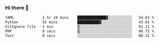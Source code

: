 ### Hi there 👋

<!--START_SECTION:waka-->

```txt
YAML             1 hr 10 mins    █████████████▓░░░░░░░░░░░   54.63 %
Python           55 mins         ██████████▓░░░░░░░░░░░░░░   43.01 %
GitIgnore file   1 min           ▒░░░░░░░░░░░░░░░░░░░░░░░░   01.11 %
PHP              0 secs          ▒░░░░░░░░░░░░░░░░░░░░░░░░   00.71 %
Text             0 secs          ░░░░░░░░░░░░░░░░░░░░░░░░░   00.31 %
```

<!--END_SECTION:waka-->

<!--
**Jonas-VanHaeken/Jonas-VanHaeken** is a ✨ _special_ ✨ repository because its `README.md` (this file) appears on your GitHub profile.

Here are some ideas to get you started:

- 🔭 I’m currently working on ...
- 🌱 I’m currently learning ...
- 👯 I’m looking to collaborate on ...
- 🤔 I’m looking for help with ...
- 💬 Ask me about ...
- 📫 How to reach me: ...
- 😄 Pronouns: ...
- ⚡ Fun fact: ...
-->
